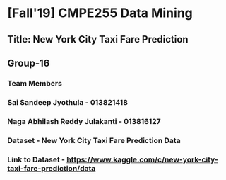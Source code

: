 # [Fall'19] CMPE255  Data Mining

## Title: New York City Taxi Fare Prediction

## Group-16
### Team Members
### Sai Sandeep Jyothula - 013821418
### Naga Abhilash Reddy Julakanti - 013816127

### Dataset - New York City Taxi Fare Prediction Data
### Link to Dataset - https://www.kaggle.com/c/new-york-city-taxi-fare-prediction/data

